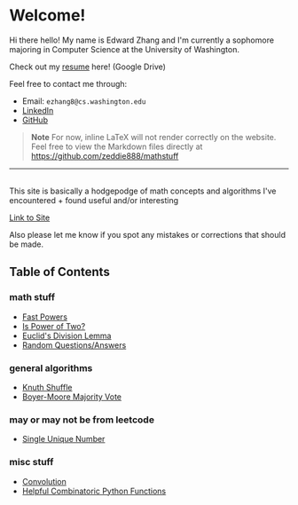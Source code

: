 # Welcome!

Hi there hello! My name is Edward Zhang and I'm currently a sophomore majoring in Computer Science at the University of Washington.

Check out my [resume](https://drive.google.com/file/d/1I5n9AoGiyaU-mYLv0h1PVJYU2Z92OKkr/view?usp=sharing) here! (Google Drive)

Feel free to contact me through:

- Email: `ezhang8@cs.washington.edu`
- [LinkedIn](https://www.linkedin.com/in/edward-zhang-0500741a6/)
- [GitHub](https://github.com/zeddie888)

> **Note**
> For now, inline LaTeX will not render correctly on the website. Feel free to view the Markdown files directly at https://github.com/zeddie888/mathstuff

---

<br>
This site is basically a hodgepodge of math concepts and algorithms I've encountered + found useful and/or interesting

[Link to Site](https://zeddie888.github.io/mathstuff/)

Also please let me know if you spot any mistakes or corrections that should be made.

## Table of Contents

### math stuff

- [Fast Powers](mathy/fast-pow.md)
- [Is Power of Two?](mathy/power-of-two.md)
- [Euclid's Division Lemma](mathy/euclid-division.md)
- [Random Questions/Answers](mathy/random-thoughts.md)

### general algorithms

- [Knuth Shuffle](algos/knuth-shuffle.md)
- [Boyer-Moore Majority Vote](algos/boyer-moore.md)

### may or may not be from leetcode

- [Single Unique Number](leet/single-unique.md)

### misc stuff

- [Convolution](misc/convolution.md)
- [Helpful Combinatoric Python Functions](src/helper.py)
